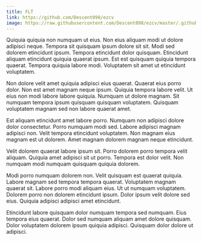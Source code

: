 ```yaml
---
title: FLT
link: https://github.com/Descent098/ezcv
image: https://raw.githubusercontent.com/Descent098/ezcv/master/.github/logo.png
---
```


Quiquia quiquia non numquam ut eius. Non eius aliquam modi ut dolore adipisci neque. Tempora sit quisquam ipsum dolore sit sit. Modi sed dolorem etincidunt ipsum. Tempora etincidunt dolor quisquam. Etincidunt aliquam etincidunt quiquia quaerat ipsum. Est est quisquam quiquia tempora quaerat. Tempora quiquia labore modi. Voluptatem sit amet ut etincidunt voluptatem.

Non dolore velit amet quiquia adipisci eius quaerat. Quaerat eius porro dolor. Non est amet magnam neque ipsum. Quiquia tempora labore velit. Ut eius non modi labore labore quiquia. Numquam ut dolore magnam. Sit numquam tempora ipsum quisquam quisquam voluptatem. Quisquam voluptatem magnam sed non labore quaerat amet.

Est aliquam etincidunt amet labore porro. Numquam non adipisci dolore dolor consectetur. Porro numquam modi sed. Labore adipisci magnam adipisci non. Velit tempora etincidunt voluptatem. Non magnam eius magnam est ut dolorem. Amet magnam dolorem magnam neque etincidunt.

Velit dolorem quaerat labore ipsum sit. Porro dolorem porro tempora velit aliquam. Quiquia amet adipisci sit ut porro. Tempora est dolor velit. Non numquam modi numquam quisquam quiquia dolorem.

Modi porro numquam dolorem non. Velit quisquam est quaerat quiquia. Labore magnam sed tempora tempora quaerat. Voluptatem magnam quaerat sit. Labore porro modi aliquam eius. Ut ut numquam voluptatem. Dolorem porro non dolorem etincidunt ipsum. Dolor ipsum velit dolore sed eius. Quiquia adipisci adipisci amet etincidunt.

Etincidunt labore quisquam dolor numquam tempora sed numquam. Eius tempora eius quaerat. Dolor sed numquam aliquam amet dolore quisquam. Dolor voluptatem dolorem ipsum quiquia adipisci. Quisquam dolor dolore ut adipisci.
    